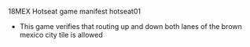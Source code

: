 18MEX Hotseat game manifest
hotseat01
 * This game verifies that routing up and down both lanes of the brown mexico city tile is allowed